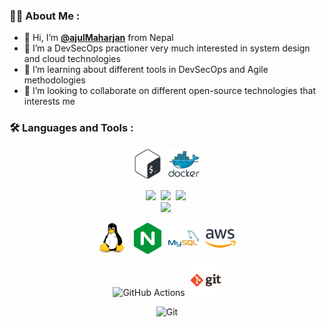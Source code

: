 
<!--
**ajulm/ajulm** is a ✨ _special_ ✨ repository because its `README.md` (this file) appears on your GitHub profile.

Here are some ideas to get you started:

- 🔭 I’m currently working on ...
- 🌱 I’m currently learning ...
- 👯 I’m looking to collaborate on ...
- 🤔 I’m looking for help with ...
- 💬 Ask me about ...
- 📫 How to reach me: ...
- 😄 Pronouns: ...
- ⚡ Fun fact: ...
-->

### :man_technologist: About Me :

- 👋 Hi, I’m **[@ajulMaharjan](https://www.linkedin.com/in/ajul-m-914419222/)** from Nepal
- 👀 I’m a DevSecOps practioner very much interested in system design and cloud technologies
- 🌱 I’m learning about different tools in DevSecOps and Agile methodologies
- 💞️ I’m looking to collaborate on different open-source technologies that interests me


### :hammer_and_wrench: Languages and Tools :

<div align="center">
  <!-- Existing tools -->
 <img src="https://github.com/devicons/devicon/blob/master/icons/bash/bash-original.svg" title="bash" alt="bash" width="50" height="50"/>&nbsp;
 <img src="https://github.com/devicons/devicon/blob/master/icons/docker/docker-original-wordmark.svg" title="Docker" alt="Docker" width="50" height="50"/>&nbsp;

  <!--tools -->
  <img src="https://cdn.jsdelivr.net/gh/devicons/devicon@latest/icons/django/django-plain.svg" height="50"/>&nbsp;
  <img src="https://cdn.jsdelivr.net/gh/devicons/devicon@latest/icons/djangorest/djangorest-original.svg" height="50"/>&nbsp;
  <img src="https://cdn.jsdelivr.net/gh/devicons/devicon@latest/icons/wordpress/wordpress-original.svg"  height="50"/>&nbsp;       
  <img src="https://encrypted-tbn0.gstatic.com/images?q=tbn:ANd9GcTFzCIuPsPokbP-V0RFFgCRJqcve5gpjJmTtg&s"  height="50"/>&nbsp;       

  
 
  
  <!-- Existing tools -->
  <img src="https://github.com/devicons/devicon/blob/master/icons/linux/linux-original.svg" title="linux" alt="linux" width="50" height="50"/>&nbsp;
  <img src="https://github.com/devicons/devicon/blob/master/icons/nginx/nginx-original.svg" title="nginx" alt="nginx" width="50" height="50"/>&nbsp;
  <img src="https://github.com/devicons/devicon/blob/master/icons/mysql/mysql-original-wordmark.svg" title="MySQL" alt="MySQL" width="50" height="50"/>&nbsp;
  <img src="https://github.com/devicons/devicon/blob/master/icons/amazonwebservices/amazonwebservices-original-wordmark.svg" title="AWS" alt="AWS" width="50" height="50"/>&nbsp;
  
  <!-- Additional tools -->
  <img src="https://github.com/actions.png" title="GitHub Actions" alt="GitHub Actions" width="50" height="50"/>&nbsp;
  <img src="https://github.com/devicons/devicon/blob/master/icons/git/git-original-wordmark.svg" title="Git" alt="Git" width="50" height="50"/>

  <img src="https://miro.medium.com/v2/resize:fit:720/format:webp/1*WbiqssFUFU503RlNlFglNA.jpeg" title="Git" alt="Git" height="80" />
</div>


<div>
